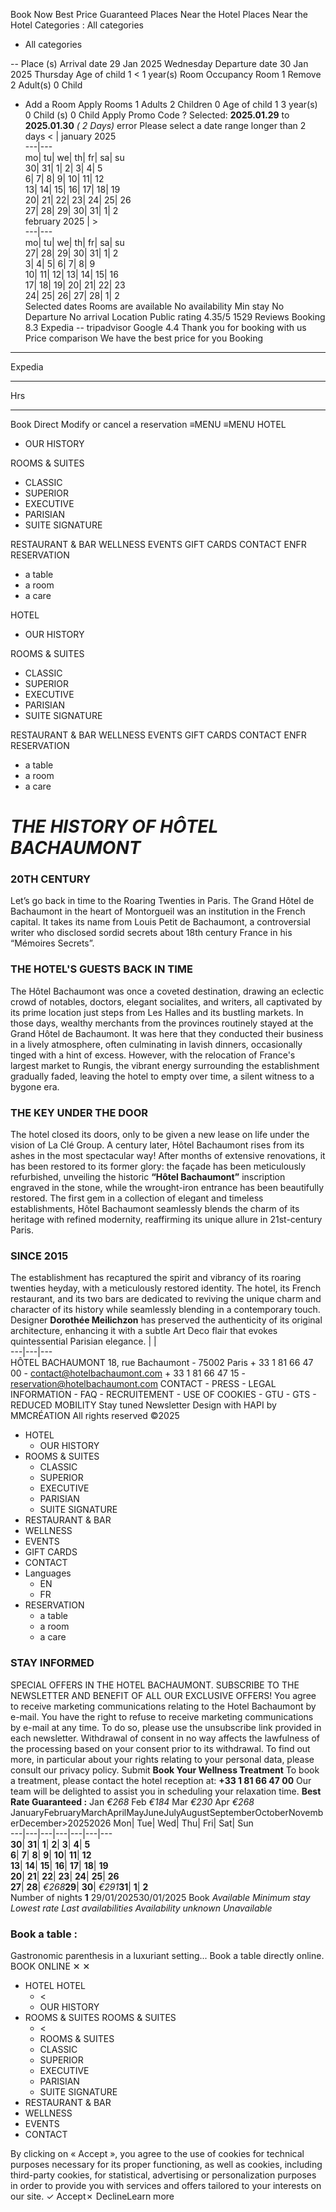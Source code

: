 Book Now Best Price Guaranteed
Places Near the Hotel
Places Near the Hotel
Categories :
All categories
  * All categories 


-- Place (s) 
Arrival date 
29
Jan 2025 Wednesday
Departure date 
30
Jan 2025 Thursday
Age of child 1
< 1 year(s)
Room Occupancy
Room 1
Remove 
2 Adult(s)
0 Child
+ Add a Room Apply
Rooms
1
Adults
2
Children
0
Age of child 1
3 year(s)
0 Child (s) 
0 Child
Apply
Promo Code ?
Selected:  **2025.01.29** to  **2025.01.30** _( 2 Days)_
error
Please select a date range longer than 2 days
< | january 2025  
---|---  
mo| tu| we| th| fr| sa| su  
30| 31| 1| 2| 3| 4| 5  
6| 7| 8| 9| 10| 11| 12  
13| 14| 15| 16| 17| 18| 19  
20| 21| 22| 23| 24| 25| 26  
27| 28| 29| 30| 31| 1| 2  
february 2025 |  >  
---|---  
mo| tu| we| th| fr| sa| su  
27| 28| 29| 30| 31| 1| 2  
3| 4| 5| 6| 7| 8| 9  
10| 11| 12| 13| 14| 15| 16  
17| 18| 19| 20| 21| 22| 23  
24| 25| 26| 27| 28| 1| 2  
Selected dates 
Rooms are available 
No availability 
Min stay 
No Departure 
No arrival 
Location
Public rating
4.35/5
1529 Reviews
Booking
8.3
Expedia
--
tripadvisor
Google
4.4
Thank you for booking with us
Price comparison
We have the best price for you
Booking
-- --
Expedia
-- --
Hrs
-- --
Book Direct
Modify or cancel a reservation
≡MENU
≡MENU
HOTEL 
  * OUR HISTORY 


ROOMS & SUITES 
  * CLASSIC 
  * SUPERIOR 
  * EXECUTIVE 
  * PARISIAN 
  * SUITE SIGNATURE 


RESTAURANT & BAR 
WELLNESS 
EVENTS 
GIFT CARDS 
CONTACT 
ENFR
RESERVATION 
  * a table 
  * a room 
  * a care 


HOTEL 
  * OUR HISTORY 


ROOMS & SUITES 
  * CLASSIC 
  * SUPERIOR 
  * EXECUTIVE 
  * PARISIAN 
  * SUITE SIGNATURE 


RESTAURANT & BAR 
WELLNESS 
EVENTS 
GIFT CARDS 
CONTACT 
ENFR
RESERVATION 
  * a table 
  * a room 
  * a care 


# _THE HISTORY OF HÔTEL BACHAUMONT_
### 20TH CENTURY
Let’s go back in time to the Roaring Twenties in Paris.
The Grand Hôtel de Bachaumont in the heart of Montorgueil was an institution in the French capital.
It takes its name from Louis Petit de Bachaumont, a controversial writer who disclosed sordid secrets about 18th century France in his “Mémoires Secrets”.
### THE HOTEL'S GUESTS BACK IN TIME
The Hôtel Bachaumont was once a coveted destination, drawing an eclectic crowd of notables, doctors, elegant socialites, and writers, all captivated by its prime location just steps from Les Halles and its bustling markets.
In those days, wealthy merchants from the provinces routinely stayed at the Grand Hôtel de Bachaumont. It was here that they conducted their business in a lively atmosphere, often culminating in lavish dinners, occasionally tinged with a hint of excess.
However, with the relocation of France's largest market to Rungis, the vibrant energy surrounding the establishment gradually faded, leaving the hotel to empty over time, a silent witness to a bygone era.
### THE KEY UNDER THE DOOR
The hotel closed its doors, only to be given a new lease on life under the vision of La Clé Group.
A century later, Hôtel Bachaumont rises from its ashes in the most spectacular way! After months of extensive renovations, it has been restored to its former glory: the façade has been meticulously refurbished, unveiling the historic **“Hôtel Bachaumont”** inscription engraved in the stone, while the wrought-iron entrance has been beautifully restored.
The first gem in a collection of elegant and timeless establishments, Hôtel Bachaumont seamlessly blends the charm of its heritage with refined modernity, reaffirming its unique allure in 21st-century Paris.
### SINCE 2015
The establishment has recaptured the spirit and vibrancy of its roaring twenties heyday, with a meticulously restored identity. The hotel, its French restaurant, and its two bars are dedicated to reviving the unique charm and character of its history while seamlessly blending in a contemporary touch.
Designer **Dorothée Meilichzon** has preserved the authenticity of its original architecture, enhancing it with a subtle Art Deco flair that evokes quintessential Parisian elegance.
|  |   
---|---|---  
HÔTEL BACHAUMONT 18, rue Bachaumont - 75002 Paris + 33 1 81 66 47 00 - contact@hotelbachaumont.com + 33 1 81 66 47 15 - reservation@hotelbachaumont.com
CONTACT - PRESS - LEGAL INFORMATION - FAQ - RECRUITEMENT - USE OF COOKIES - GTU - GTS - REDUCED MOBILITY
Stay tuned Newsletter 
Design with HAPI by MMCRÉATION All rights reserved ©2025
  * HOTEL
    * OUR HISTORY
  * ROOMS & SUITES
    * CLASSIC
    * SUPERIOR
    * EXECUTIVE
    * PARISIAN
    * SUITE SIGNATURE
  * RESTAURANT & BAR
  * WELLNESS
  * EVENTS
  * GIFT CARDS
  * CONTACT
  * Languages
    * EN
    * FR
  * RESERVATION
    * a table
    * a room
    * a care


### STAY INFORMED
SPECIAL OFFERS IN THE HOTEL BACHAUMONT. SUBSCRIBE TO THE NEWSLETTER AND BENEFIT OF ALL OUR EXCLUSIVE OFFERS!
You agree to receive marketing communications relating to the Hotel Bachaumont by e-mail. You have the right to refuse to receive marketing communications by e-mail at any time. To do so, please use the unsubscribe link provided in each newsletter. Withdrawal of consent in no way affects the lawfulness of the processing based on your consent prior to its withdrawal. To find out more, in particular about your rights relating to your personal data, please consult our privacy policy.
Submit
**Book Your Wellness Treatment**
To book a treatment, please contact the hotel reception at: **+33 1 81 66 47 00**
Our team will be delighted to assist you in scheduling your relaxation time.
**Best Rate Guaranteed :**
     Jan _€268_
     Feb _€184_
     Mar _€230_
     Apr _€268_
JanuaryFebruaryMarchAprilMayJuneJulyAugustSeptemberOctoberNovemberDecember>20252026
Mon| Tue| Wed| Thu| Fri| Sat| Sun  
---|---|---|---|---|---|---  
**30**| **31**| **1**| **2**| **3**| **4**| **5**  
**6**| **7**| **8**| **9**| **10**| **11**| **12**  
**13**| **14**| **15**| **16**| **17**| **18**| **19**  
**20**| **21**| **22**| **23**| **24**| **25**| **26**  
**27**| **28**|  _€268_**29**| **30**|  _€291_**31**| **1**| **2**  
Number of nights **1**
29/01/202530/01/2025
Book
     _Available_
     _Minimum stay_
     _Lowest rate_
     _Last availabilities_
     _Availability unknown_
     _Unavailable_
### Book a table :
Gastronomic parenthesis in a luxuriant setting... Book a table directly online.
BOOK ONLINE
✕
✕
  * HOTEL  HOTEL 
    * <
    * OUR HISTORY 
  * ROOMS & SUITES  ROOMS & SUITES 
    * <
    * ROOMS & SUITES 
    * CLASSIC 
    * SUPERIOR 
    * EXECUTIVE 
    * PARISIAN 
    * SUITE SIGNATURE 
  * RESTAURANT & BAR 
  * WELLNESS 
  * EVENTS 
  * CONTACT 


By clicking on « Accept », you agree to the use of cookies for technical purposes necessary for its proper functioning, as well as cookies, including third-party cookies, for statistical, advertising or personalization purposes in order to provide you with services and offers tailored to your interests on our site.
✓ Accept✗ DeclineLearn more
